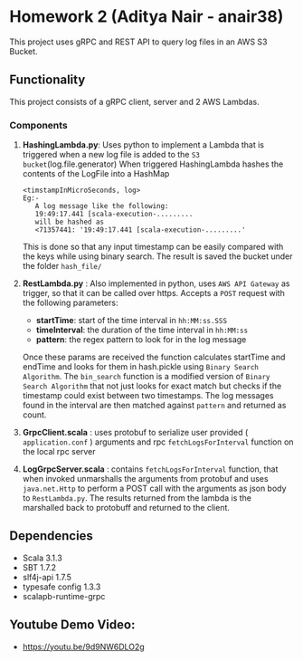 # Homework 2 (Aditya Nair - anair38)

This project uses gRPC and REST API to query log files in an AWS S3 Bucket.


## Functionality
This project consists of a gRPC client, server and 2 AWS Lambdas.

### Components
1. **HashingLambda.py**: Uses python to implement a Lambda that is triggered when
   a new log file is added to the ```S3 bucket```(log.file.generator)
   When triggered HashingLambda hashes the contents of the LogFile into a HashMap
    ```
    <timstampInMicroSeconds, log>
    Eg:-
       A log message like the following:
       19:49:17.441 [scala-execution-.........
       will be hashed as
       <71357441: '19:49:17.441 [scala-execution-.........'
   ```
   This is done so that any input timestamp can be easily compared with the keys while using binary search.
   The result is saved the bucket under the folder ```hash_file/```

2. **RestLambda.py** : Also implemented in python, uses ```AWS API Gateway``` as trigger, so that it can be called over https.
   Accepts a ```POST``` request with the following parameters:
   - **startTime**: start of the time interval in ```hh:MM:ss.SSS```
   - **timeInterval**: the duration of the time interval in ```hh:MM:ss```
   - **pattern**: the regex pattern to look for in the log message
   
   Once these params are received the function calculates startTime and endTime and 
   looks for them in hash.pickle using ```Binary Search Algorithm```.
   The ```bin_search``` function is a modified version of ```Binary Search Algorithm``` that not 
   just looks for exact match but checks if the timestamp could exist between two timestamps.
   The log messages found in the interval are then matched against ```pattern``` and returned as count.
3. **GrpcClient.scala** : uses protobuf to serialize user provided ( ```application.conf``` ) arguments
   and rpc ```fetchLogsForInterval``` function on the local rpc server
4. **LogGrpcServer.scala** : contains ```fetchLogsForInterval``` function, that when invoked 
   unmarshalls the arguments from protobuf and uses ```java.net.Http```
   to perform a POST call with the arguments as json body to ```RestLambda.py```.
   The results returned from the lambda is the marshalled back to protobuff and returned to the client.


## Dependencies
* Scala 3.1.3
* SBT 1.7.2
* slf4j-api 1.7.5
* typesafe config 1.3.3
* scalapb-runtime-grpc
   

## Youtube Demo Video: 
- https://youtu.be/9d9NW6DLO2g
